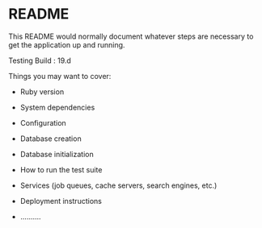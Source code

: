 # README

This README would normally document whatever steps are necessary to get the
application up and running.

Testing Build : 19.d

Things you may want to cover:

* Ruby version

* System dependencies

* Configuration

* Database creation

* Database initialization

* How to run the test suite

* Services (job queues, cache servers, search engines, etc.)

* Deployment instructions

* ..........
